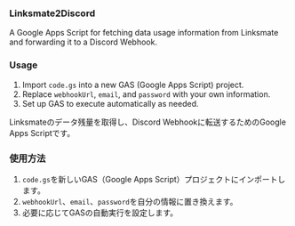 ### Linksmate2Discord

A Google Apps Script for fetching data usage information from Linksmate and forwarding it to a Discord Webhook.

### Usage

1. Import `code.gs` into a new GAS (Google Apps Script) project.
2. Replace `webhookUrl`, `email`, and `password` with your own information.
3. Set up GAS to execute automatically as needed.

Linksmateのデータ残量を取得し、Discord Webhookに転送するためのGoogle Apps Scriptです。

### 使用方法

1. `code.gs`を新しいGAS（Google Apps Script）プロジェクトにインポートします。
2. `webhookUrl`、`email`、`password`を自分の情報に置き換えます。
3. 必要に応じてGASの自動実行を設定します。
